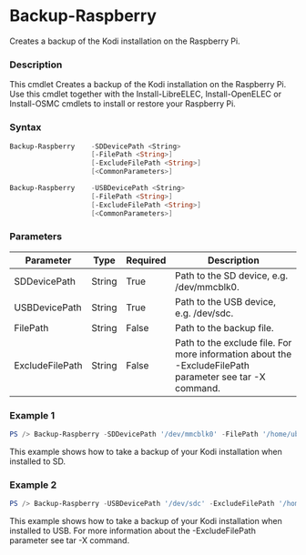 # Backup-Raspberry #
Creates a backup of the Kodi installation on the Raspberry Pi.

### Description ###
This cmdlet Creates a backup of the Kodi installation on the Raspberry Pi. Use this cmdlet together with the Install-LibreELEC, Install-OpenELEC or Install-OSMC cmdlets to
install or restore your Raspberry Pi.

### Syntax ###
```powershell
Backup-Raspberry    -SDDevicePath <String>
                    [-FilePath <String>]
                    [-ExcludeFilePath <String>]
                    [<CommonParameters>]
```

```powershell
Backup-Raspberry    -USBDevicePath <String>
                    [-FilePath <String>]
                    [-ExcludeFilePath <String>]
                    [<CommonParameters>]
```

### Parameters ###
Parameter|Type|Required|Description
---------|----|--------|-----------
|SDDevicePath|String|True|Path to the SD device, e.g. /dev/mmcblk0.|
|USBDevicePath|String|True|Path to the USB device, e.g. /dev/sdc.|
|FilePath|String|False|Path to the backup file.|
|ExcludeFilePath|String|False|Path to the exclude file. For more information about the -ExcludeFilePath parameter see tar -X command.|

### Example 1 ###
```powershell
PS /> Backup-Raspberry -SDDevicePath '/dev/mmcblk0' -FilePath '/home/ubuntu/Backups/Kodi-20161223084639.tar'
```
This example shows how to take a backup of your Kodi installation when installed to SD.

### Example 2 ###
```powershell
PS /> Backup-Raspberry -USBDevicePath '/dev/sdc' -ExcludeFilePath '/home/ubuntu/Documents/ExcludeFile.txt'
```
This example shows how to take a backup of your Kodi installation when installed to USB. For more information about the -ExcludeFilePath parameter see tar -X command.
